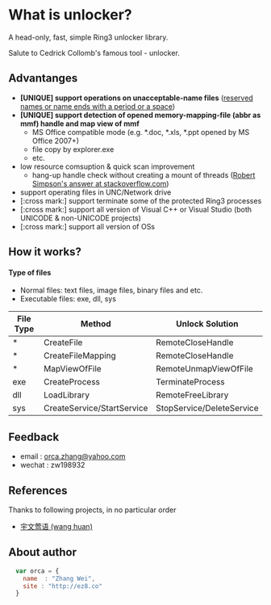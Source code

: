 # What is unlocker?

A head-only, fast, simple Ring3 unlocker library. 

Salute to Cedrick Collomb's famous tool - unlocker.

## Advantanges

* **[UNIQUE] support operations on unacceptable-name files** ([reserved names or name ends with a period or a space](https://msdn.microsoft.com/en-us/aa365247(VS.85).aspx#naming_conventions))
* **[UNIQUE] support detection of opened memory-mapping-file (abbr as mmf) handle and map view of mmf**
	* MS Office compatible mode (e.g. \*.doc, \*.xls, \*.ppt opened by MS Office 2007+)
	* file copy by explorer.exe
	* etc.
* low resource comsuption & quick scan improvement
    * hang-up handle check without creating a mount of threads ([Robert Simpson's answer at stackoverflow.com](http://stackoverflow.com/questions/16127948/hang-on-ntquerysysteminformation-in-winxpx32-but-works-fine-in-win7x64))
* support operating files in UNC/Network drive
* [:cross mark:] support terminate some of the protected Ring3 processes
* [:cross mark:] support all version of Visual C++ or Visual Studio (both UNICODE & non-UNICODE projects)
* [:cross mark:] support all version of OSs

## How it works?

#### Type of files
- Normal files: text files, image files, binary files and etc.
- Executable files: exe, dll, sys

File Type |Method | Unlock Solution
---|---|---
\* | CreateFile | RemoteCloseHandle
\* | CreateFileMapping | RemoteCloseHandle
\* | MapViewOfFile | RemoteUnmapViewOfFile
exe | CreateProcess | TerminateProcess
dll | LoadLibrary | RemoteFreeLibrary
sys | CreateService/StartService | StopService/DeleteService

## Feedback

* email : [orca.zhang@yahoo.com](mailto:orca.zhang@yahoo.com)
* wechat : zw198932

## References
Thanks to following projects, in no particular order

* [宇文莺语 (wang huan)](https://code.csdn.net/snippets/713440/)

## About author

```javascript
  var orca = {
    name  : "Zhang Wei",
    site : "http://ez8.co"
  }
```
